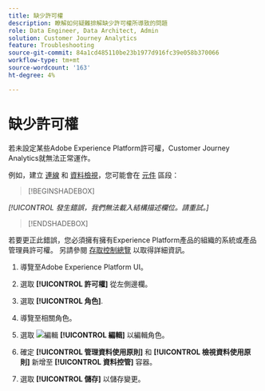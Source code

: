 ```yaml
---
title: 缺少許可權
description: 瞭解如何疑難排解缺少許可權所導致的問題
role: Data Engineer, Data Architect, Admin
solution: Customer Journey Analytics
feature: Troubleshooting
source-git-commit: 84a1cd485110be23b1977d916fc39e058b370066
workflow-type: tm+mt
source-wordcount: '163'
ht-degree: 4%

---
```



# 缺少許可權

若未設定某些Adobe Experience Platform許可權，Customer Journey Analytics就無法正常運作。

例如，建立 [連線](../connections/overview.md) 和 [資料檢視](../data-views/data-views.md)，您可能會在 [元件](/help/data-views/create-dataview.md#components) 區段：


>[!BEGINSHADEBOX]

*[!UICONTROL 發生錯誤，我們無法載入結構描述欄位。請重試。]*

>[!ENDSHADEBOX]


若要更正此錯誤，您必須擁有擁有Experience Platform產品的組織的系統或產品管理員許可權。 另請參閱 [存取控制總覽](https://experienceleague.adobe.com/docs/experience-platform/access-control/home.html?lang=en#platform-permissions) 以取得詳細資訊。

1. 導覽至Adobe Experience Platform UI。

1. 選取 **[!UICONTROL 許可權]** 從左側邊欄。

1. 選取 **[!UICONTROL 角色]**.

1. 導覽至相關角色。

1. 選取 ![編輯](https://spectrum.adobe.com/static/icons/workflow_18/Smock_Edit_18_N.svg) **[!UICONTROL 編輯]** 以編輯角色。

1. 確定 **[!UICONTROL 管理資料使用原則]** 和 **[!UICONTROL 檢視資料使用原則]** 新增至 **[!UICONTROL 資料控管]** 容器。

1. 選取 **[!UICONTROL 儲存]** 以儲存變更。


